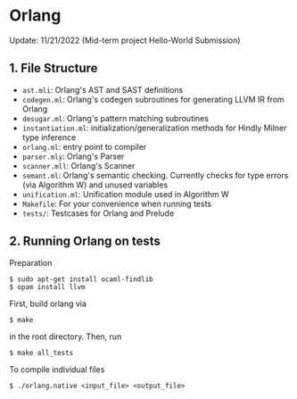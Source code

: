 # Orlang

Update: 11/21/2022 (Mid-term project Hello-World Submission)

## 1. File Structure
- `ast.mli`: Orlang's AST and SAST definitions
- `codegen.ml`: Orlang's codegen subroutines for generating LLVM IR from Orlang
- `desugar.ml`: Orlang's pattern matching subroutines
- `instantiation.ml`: initialization/generalization methods for Hindly Milner type inference
- `orlang.ml`: entry point to compiler
- `parser.mly`: Orlang's Parser
- `scanner.mll`: Orlang's Scanner
- `semant.ml`: Orlang's semantic checking. Currently checks for type errors (via Algorithm W) and unused variables
- `unification.ml`: Unification module used in Algorithm W
- `Makefile`: For your convenience when running tests
- `tests/`: Testcases for Orlang and Prelude

## 2. Running Orlang on tests
Preparation 
```
$ sudo apt-get install ocaml-findlib
$ opam install llvm
```
First, build orlang via
```
$ make
```
in the root directory. Then, run
```
$ make all_tests
```
To compile individual files
```
$ ./orlang.native <input_file> <output_file>
```

